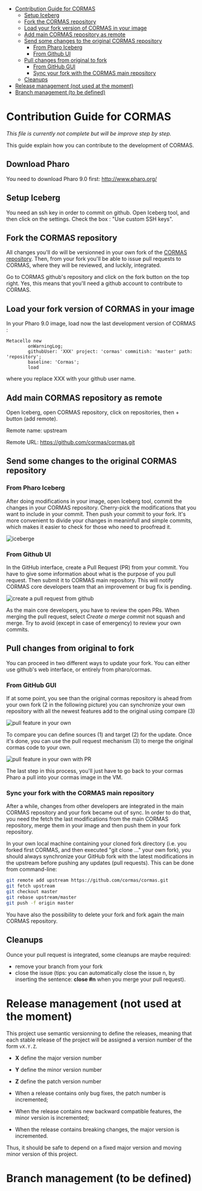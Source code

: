 <!-- START doctoc generated TOC please keep comment here to allow auto update -->
<!-- DON'T EDIT THIS SECTION, INSTEAD RE-RUN doctoc TO UPDATE -->
- [Contribution Guide for CORMAS](#contribution-guide-for-cormas)
  - [Setup Iceberg](#setup-iceberg)
  - [Fork the CORMAS repository](#fork-the-cormas-repository)
  - [Load your fork version of CORMAS in your image](#load-your-fork-version-of-cormas-in-your-image)
  - [Add main CORMAS repository as remote](#add-main-cormas-repository-as-remote)
  - [Send some changes to the original CORMAS repository](#send-some-changes-to-the-original-cormas-repository)
      - [From Pharo Iceberg](#from-pharo-iceberg)
      - [From Github UI](#from-github-ui)
  - [Pull changes from original to fork](#pull-changes-from-original-to-fork)
    - [From GitHub GUI](#from-github-gui)
    - [Sync your fork with the CORMAS main repository](#sync-your-fork-with-the-cormas-main-repository)
  - [Cleanups](#cleanups)
- [Release management (not used at the moment)](#release-management-not-used-at-the-moment)
- [Branch management (to be defined)](#branch-management-to-be-defined)

<!-- END doctoc generated TOC please keep comment here to allow auto update -->

# Contribution Guide for CORMAS

*This file is currently not complete but will be improve step by step.*

This guide explain how you can contribute to the development of CORMAS.

## Download Pharo
You need to download Pharo 9.0 first: http://www.pharo.org/

## Setup Iceberg
You need an ssh key in order to commit on github. Open Iceberg tool, and then click on the settings. Check the box : "Use custom SSH keys".

## Fork the CORMAS repository

All changes you'll do will be versionned in your own fork of the [CORMAS repository](https://github.com/cormas/cormas). Then, from your fork you'll be able to issue pull requests to CORMAS, where they will be reviewed, and luckily, integrated.

Go to CORMAS github's repository and click on the fork button on the top right. Yes, this means that you'll need a github account to contribute to CORMAS.

## Load your fork version of CORMAS in your image

In your Pharo 9.0 image, load now the last development version of CORMAS :

```Smalltalk
Metacello new
        onWarningLog;
        githubUser: 'XXX' project: 'cormas' commitish: 'master' path: 'repository';
        baseline: 'Cormas';
        load
```
where you replace XXX with your github user name.

## Add main CORMAS repository as remote

Open Iceberg, open CORMAS repository, click on repositories, then + button (add remote).

Remote name: upstream

Remote URL: https://github.com/cormas/cormas.git

## Send some changes to the original CORMAS repository

### From Pharo Iceberg

After doing modifications in your image, open Iceberg tool, commit the changes in your CORMAS repository. Cherry-pick the modifications that you want to include in your commit. Then push your commit to your fork. It's more convenient to divide your changes in meaninfull and simple commits, which makes it easier to check for those who need to proofread it.

![iceberge](img/iceberg_pharo.png)

### From Github UI

In the GitHub interface, create a Pull Request (PR) from your commit.
You have to give some information about what is the purpose of you pull request. Then submit it to CORMAS main repository.
This will notify CORMAS core developers team that an improvement or bug fix is pending.

![create a pull request from github](img/github_pr.png)

As the main core developers, you have to review the open PRs. When merging the pull request, select *Create a merge commit* not  squash and merge. Try to avoid (except in case of emergency) to review your own commits.

## Pull changes from original to fork

You can proceed in two different ways to update your fork. You can either use github's web interface, or entirely from pharo/cormas.

### From GitHub GUI

If at some point, you see than the original cormas repository is ahead from your own fork (2 in the following picture) you can synchronize your own repository with all the newest features add to the original using compare (3)

![pull feature in your own](img/github_cp.png)

To compare you can define sources (1) and target (2) for the update. Once it's done, you can use the pull request mechanism (3) to merge the original cormas code to your own.

![pull feature in your own with PR](img/github_pr_fork.png)

The last step in this process, you'll just have to go back to your cormas Pharo a pull into your cormas image in the VM.

### Sync your fork with the CORMAS main repository

After a while, changes from other developers are integrated in the main CORMAS repository and your fork became out of sync.
In order to do that, you need the fetch the last modifications from the main CORMAS repository, merge them in your image and then push them in your fork repository.

In your own local machine containing your cloned fork directory (i.e. you forked first CORMAS, and then executed "git clone ..." your own fork), you should always synchronize your GitHub fork with the latest modifications in the upstream before pushing any updates (pull requests). This can be done from command-line:

```bash
git remote add upstream https://github.com/cormas/cormas.git
git fetch upstream
git checkout master
git rebase upstream/master
git push -f origin master
```

You have also the possibility to delete your fork and fork again the main CORMAS repository.

## Cleanups

Ounce your pull request is integrated, some cleanups are maybe required:
- remove your branch from your fork
- close the issue (tips: you can automatically close the issue n, by inserting the sentence: **close #n** when you merge your pull request).

# Release management (not used at the moment)

This project use semantic versionning to define the releases, meaning that each stable release of the project will be assigned a version number of the form `vX.Y.Z`.

- **X** define the major version number
- **Y** define the minor version number
- **Z** define the patch version number

- When a release contains only bug fixes, the patch number is incremented;
- When the release contains new backward compatible features, the minor version is incremented;
- When the release contains breaking changes, the major version is incremented.

Thus, it should be safe to depend on a fixed major version and moving minor version of this project.

# Branch management (to be defined)
